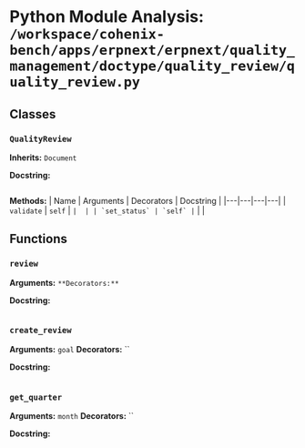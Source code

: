 # Python Module Analysis: `/workspace/cohenix-bench/apps/erpnext/erpnext/quality_management/doctype/quality_review/quality_review.py`

## Classes

### `QualityReview`
**Inherits:** `Document`


**Docstring:**
```

```

**Methods:**
| Name | Arguments | Decorators | Docstring |
|---|---|---|---|
| `validate` | `self` | `` |  |
| `set_status` | `self` | `` |  |





## Functions

### `review`
**Arguments:** ``
**Decorators:** ``

**Docstring:**
```

```
### `create_review`
**Arguments:** `goal`
**Decorators:** ``

**Docstring:**
```

```
### `get_quarter`
**Arguments:** `month`
**Decorators:** ``

**Docstring:**
```

```

